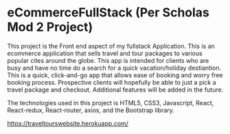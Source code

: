 # eCommerceFullStack (Per Scholas Mod 2 Project)

This project is the Front end aspect of my fullstack Application. This is an ecommerce application that sells travel and tour packages to various popular 
cites around the globe. This app is intended for clients who are busy and have no time do a search for a quick vacation/holiday destiantion.
This is a quick, click-and-go app that allows ease of booking and worry free booking process.
Prospective clients will hopefully be able to just a pick a travel package and checkout. Additional features will be added in the future.

The technologies used in this project is HTML5, CSS3, Javascript, React, React-redux, React-router, axios, and the Bootstrap library.

https://traveltourswebsite.herokuapp.com/
